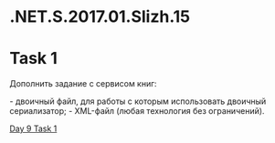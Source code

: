 # .NET.S.2017.01.Slizh.15
<h1>Task 1</h1>
<p>Дополнить задание с сервисом книг:</p>
<p>- двоичный файл, для работы с которым использовать двоичный сериализатор;
- XML-файл (любая технология без ограничений).
</p>
<p><a href="https://github.com/SiarheiSlizh/.NET.S.2017.01.Slizh.09">Day 9 Task 1</a></p>
